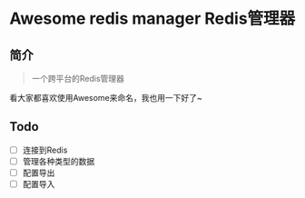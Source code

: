 # Awesome redis manager Redis管理器

## 简介

> 一个跨平台的Redis管理器

看大家都喜欢使用Awesome来命名，我也用一下好了~


## Todo

- [ ] 连接到Redis
- [ ] 管理各种类型的数据
- [ ] 配置导出
- [ ] 配置导入
